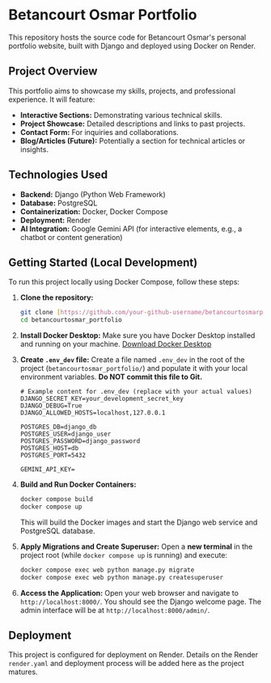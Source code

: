 # Betancourt Osmar Portfolio

This repository hosts the source code for Betancourt Osmar's personal portfolio website, built with Django and deployed using Docker on Render.

## Project Overview

This portfolio aims to showcase my skills, projects, and professional experience. It will feature:

* **Interactive Sections:** Demonstrating various technical skills.
* **Project Showcase:** Detailed descriptions and links to past projects.
* **Contact Form:** For inquiries and collaborations.
* **Blog/Articles (Future):** Potentially a section for technical articles or insights.

## Technologies Used

* **Backend:** Django (Python Web Framework)
* **Database:** PostgreSQL
* **Containerization:** Docker, Docker Compose
* **Deployment:** Render
* **AI Integration:** Google Gemini API (for interactive elements, e.g., a chatbot or content generation)

## Getting Started (Local Development)

To run this project locally using Docker Compose, follow these steps:

1.  **Clone the repository:**
    ```bash
    git clone [https://github.com/your-github-username/betancourtosmarportfolio.git](https://github.com/your-github-username/betancourtosmarportfolio.git)
    cd betancourtosmar_portfolio
    ```
2.  **Install Docker Desktop:**
    Make sure you have Docker Desktop installed and running on your machine.
    [Download Docker Desktop](https://www.docker.com/products/docker-desktop/)

3.  **Create `.env_dev` file:**
    Create a file named `.env_dev` in the root of the project (`betancourtosmar_portfolio/`) and populate it with your local environment variables. **Do NOT commit this file to Git.**
    ```
    # Example content for .env_dev (replace with your actual values)
    DJANGO_SECRET_KEY=your_development_secret_key
    DJANGO_DEBUG=True
    DJANGO_ALLOWED_HOSTS=localhost,127.0.0.1

    POSTGRES_DB=django_db
    POSTGRES_USER=django_user
    POSTGRES_PASSWORD=django_password
    POSTGRES_HOST=db
    POSTGRES_PORT=5432

    GEMINI_API_KEY=
    ```

4.  **Build and Run Docker Containers:**
    ```bash
    docker compose build
    docker compose up
    ```
    This will build the Docker images and start the Django web service and PostgreSQL database.

5.  **Apply Migrations and Create Superuser:**
    Open a **new terminal** in the project root (while `docker compose up` is running) and execute:
    ```bash
    docker compose exec web python manage.py migrate
    docker compose exec web python manage.py createsuperuser
    ```

6.  **Access the Application:**
    Open your web browser and navigate to `http://localhost:8000/`. You should see the Django welcome page. The admin interface will be at `http://localhost:8000/admin/`.

## Deployment

This project is configured for deployment on Render. Details on the Render `render.yaml` and deployment process will be added here as the project matures.